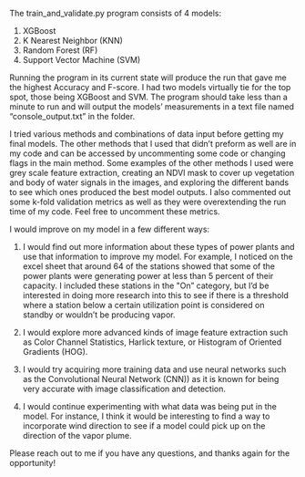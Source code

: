 The train_and_validate.py program consists of 4 models:
1.	XGBoost
2.	K Nearest Neighbor (KNN)
3.	Random Forest (RF)
4.	Support Vector Machine (SVM)

Running the program in its current state will produce the run that gave me the highest Accuracy and F-score. I had two models virtually tie for the top spot, 
those being XGBoost and SVM. The program should take less than a minute to run and will output the models’ measurements in a text file named “console_output.txt” 
in the folder. 

I tried various methods and combinations of data input before getting my final models. The other methods that I used that didn’t preform as well are in my code 
and can be accessed by uncommenting some code or changing flags in the main method. Some examples of the other methods I used were grey scale feature extraction, 
creating an NDVI mask to cover up vegetation and body of water signals in the images, and exploring the different bands to see which ones produced the best model outputs.
I also commented out some k-fold validation metrics as well as they were overextending the run time of my code. Feel free to uncomment these metrics.   

I would improve on my model in a few different ways:
1.	I would find out more information about these types of power plants and use that information to improve my model. For example, I noticed on the excel sheet 
      that around 64 of the stations showed that some of the power plants were generating power at less than 5 percent of their capacity. I included these stations in the 
      "On” category, but I’d be interested in doing more research into this to see if there is a threshold where a station below a certain utilization point is considered 
       on standby or wouldn’t be producing vapor. 

2.	I would explore more advanced kinds of image feature extraction such as Color Channel Statistics, Harlick texture, or Histogram of Oriented Gradients (HOG). 

3.	I would try acquiring more training data and use neural networks such as the Convolutional Neural Network (CNN)) as it is known for being very accurate with image 
      classification and detection. 

4.	I would continue experimenting with what data was being put in the model. For instance, I think it would be interesting to find a way to incorporate wind direction 
      to see if a model could pick up on the direction of the vapor plume. 


Please reach out to me if you have any questions, and thanks again for the opportunity!